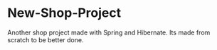 # New-Shop-Project
Another shop project made with Spring and Hibernate. Its made from scratch to be better done.
